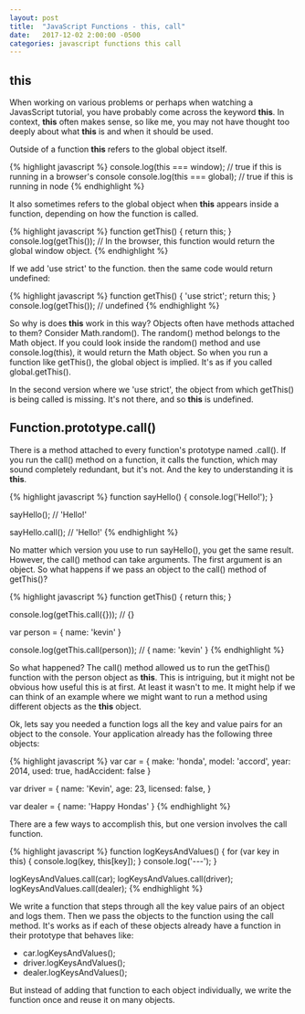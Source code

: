 ```yaml
---
layout: post
title:  "JavaScript Functions - this, call"
date:   2017-12-02 2:00:00 -0500
categories: javascript functions this call
---
```


## this

When working on various problems or perhaps when watching a JavasScript tutorial, you have probably come across the keyword **this**. In context, **this** often makes sense, so like me, you may not have thought too deeply about what **this** is and when it should be used.

Outside of a function **this** refers to the global object itself.

{% highlight javascript %}
  console.log(this === window);
  // true if this is running in a browser's console
  console.log(this === global);
  // true if this is running in node
{% endhighlight %}

It also sometimes refers to the global object when **this** appears inside a function, depending on how the function is called.

{% highlight javascript %}
  function getThis() {
    return this;
  }
  console.log(getThis());
  // In the browser, this function would return the global window object.
{% endhighlight %}

If we add 'use strict' to the function. then the same code would return undefined:

{% highlight javascript %}
  function getThis() {
    'use strict';
    return this;
  }
  console.log(getThis());
  // undefined
{% endhighlight %}

So why is does **this** work in this way? Objects often have methods attached to them? Consider Math.random(). The random() method belongs to the Math object. If you could look inside the random() method and use console.log(this), it would return the Math object. So when you run a function like getThis(), the global object is implied. It's as if you called global.getThis().

In the second version where we 'use strict', the object from which getThis() is being called is missing. It's not there, and so **this** is undefined.

## Function.prototype.call()

There is a method attached to every function's prototype named .call(). If you run the call() method on a function, it calls the function, which may sound completely redundant, but it's not. And the key to understanding it is **this**.

{% highlight javascript %}
  function sayHello() {
    console.log('Hello!');
  }

  sayHello();
  // 'Hello!'

  sayHello.call();
  // 'Hello!'
{% endhighlight %}

No matter which version you use to run sayHello(), you get the same result. However, the call() method can take arguments. The first argument is an object. So what happens if we pass an object to the call() method of getThis()?

{% highlight javascript %}
function getThis() {
  return this;
}

console.log(getThis.call({}));
// {}

var person = {
  name: 'kevin'
}

console.log(getThis.call(person));
// { name: 'kevin' }
{% endhighlight %}

So what happened? The call() method allowed us to run the getThis() function with the person object as **this**. This is intriguing, but it might not be obvious how useful this is at first. At least it wasn't to me. It might help if we can think of an example where we might want to run a method using different objects as the **this** object.

Ok, lets say you needed a function logs all the key and value pairs for an object to the console. Your application already has the following three objects:

{% highlight javascript %}
  var car = {
    make: 'honda',
    model: 'accord',
    year: 2014,
    used: true,
    hadAccident: false
  }

  var driver = {
    name: 'Kevin',
    age: 23,
    licensed: false,
  }

  var dealer = {
    name: 'Happy Hondas'
  }
{% endhighlight %}

There are a few ways to accomplish this, but one version involves the call function.

{% highlight javascript %}
  function logKeysAndValues() {
    for (var key in this) {
      console.log(key, this[key]);
    }
    console.log('---');
  }

  logKeysAndValues.call(car);
  logKeysAndValues.call(driver);
  logKeysAndValues.call(dealer);
{% endhighlight %}

We write a function that steps through all the key value pairs of an object and logs them. Then we pass the objects to the function using the call method. It's works as if each of these objects already have a function in their prototype that behaves like:

- car.logKeysAndValues();
- driver.logKeysAndValues();
- dealer.logKeysAndValues();

But instead of adding that function to each object individually, we write the function once and reuse it on many objects.
